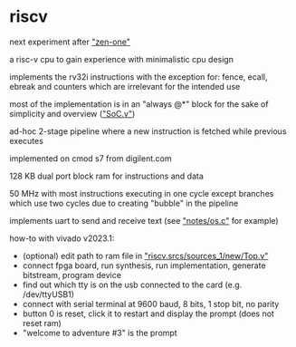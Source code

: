 # riscv
next experiment after ["zen-one"](https://github.com/calint/zen-one)

a risc-v cpu to gain experience with minimalistic cpu design

implements the rv32i instructions with the exception for: fence, ecall, ebreak and counters which are irrelevant for the intended use

most of the implementation is in an "always @*" block for the sake of simplicity and overview (["SoC.v"](https://github.com/calint/riscv/blob/main/riscv.srcs/sources_1/new/SoC.v))

ad-hoc 2-stage pipeline where a new instruction is fetched while previous executes

implemented on cmod s7 from digilent.com

128 KB dual port block ram for instructions and data

50 MHz with most instructions executing in one cycle except branches which use two cycles due to creating "bubble" in the pipeline

implements uart to send and receive text (see ["notes/os.c"](https://github.com/calint/riscv/blob/main/notes/os.c) for example)

how-to with vivado v2023.1:
* (optional) edit path to ram file in ["riscv.srcs/sources_1/new/Top.v"](https://github.com/calint/riscv/blob/main/riscv.srcs/sources_1/new/Top.v)
* connect fpga board, run synthesis, run implementation, generate bitstream, program device
* find out which tty is on the usb connected to the card (e.g. /dev/ttyUSB1)
* connect with serial terminal at 9600 baud, 8 bits, 1 stop bit, no parity 
* button 0 is reset, click it to restart and display the prompt (does not reset ram)
* "welcome to adventure #3" is the prompt
